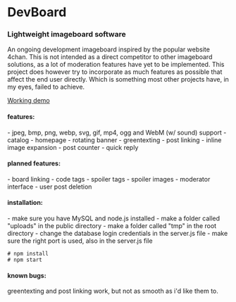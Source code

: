 <h1>DevBoard</h1>
<h3>Lightweight imageboard software</h3>

An ongoing development imageboard inspired by the popular website 4chan.
This is not intended as a direct competitor to other imageboard solutions,
as a lot of moderation features have yet to be implemented. This project
does however try to incorporate as much features as possible that affect
the end user directly. Which is something most other projects have, in my eyes,
failed to achieve.

[Working demo](http://mees.space)

<h4>features:</h4>
- jpeg, bmp, png, webp, svg, gif, mp4, ogg and WebM (w/ sound) support
- catalog
- homepage
- rotating banner
- greentexting
- post linking
- inline image expansion
- post counter
- quick reply

<h4>planned features:</h4>
- board linking
- code tags
- spoiler tags
- spoiler images
- moderator interface
- user post deletion

<h4>installation:</h4>
- make sure you have MySQL and node.js installed
- make a folder called "uploads" in the public directory
- make a folder called "tmp" in the root directory
- change the database login credentials in the server.js file
- make sure the right port is used, also in the server.js file

 ```
# npm install
# npm start
```

<h4>known bugs:</h4>
greentexting and post linking work, but not as smooth as i'd like them to.
